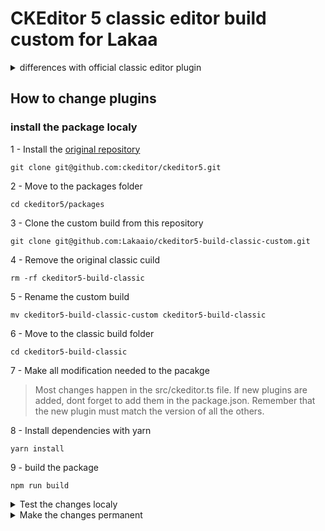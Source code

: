 # CKEditor 5 classic editor build custom for Lakaa

<details>
 <summary> differences with official classic editor plugin</summary>

### Plugins added:
+ Highlight
+ Underline
+ SimpleUploadAdapter
+ ImageResize

### Plugins Removed:
- UploadAdapter
- Autoformat
- CloudServices
- BlockQuote
- CKBox
- CKFinder
- CloudServices
- EasyImage
- ImageCaption
- Indent
- MediaEmbed
- PasteFromOffice
- PictureEditing
- TableToolbar
- TextTransformation
</details>


## How to change plugins

### install the package localy

1 - Install the [original repository](https://github.com/ckeditor/ckeditor5)

`git clone git@github.com:ckeditor/ckeditor5.git`

2 - Move to the packages folder

`cd ckeditor5/packages`

3 - Clone the custom build from this repository

`git clone git@github.com:Lakaaio/ckeditor5-build-classic-custom.git`

4 - Remove the original classic cuild

`rm -rf ckeditor5-build-classic`

5 - Rename the custom build

`mv ckeditor5-build-classic-custom ckeditor5-build-classic`

6 - Move to the classic build folder

`cd ckeditor5-build-classic`

7 - Make all modification needed to the pacakge
>Most changes happen in the src/ckeditor.ts file.
>If new plugins are added, dont forget to add them in the package.json.
>Remember that the new plugin must match the version of all the others.

8 - Install dependencies with yarn

`yarn install`

9 - build the package

`npm run build`

<details>
 <summary>Test the changes localy</summary>

1 - Move to the frontend of the main project

2 - Disable the linter in `quasar.conf.js`

```
[...]
eslint: {
	// fix: true,
	// include = [],
	// exclude = [],
	// rawOptions = {},
	warnings: false,
	errors: false,
},
[...]
```

3 - Modify the import of the plugin in `Editor.vue`

~~import ClassicEditor from '@lakaaio/ckeditor5-build-classic';~~
`import '@lakaaio/ckeditor5-build-classic';`

4 - Remove the dependecy from git in `package.json`

~~"@lakaaio/ckeditor5-build-classic": "github:Lakaaio/ckeditor5-build-classic-custom",~~

5 - import the local package

`npm i <path to package>/packages/ckeditor5-build-classic`
> this should add this line in package.json
> "@lakaaio/ckeditor5-build-classic": "file:<path>ckeditor5-build-classic",

6 - delete the old packages
`rm -rf node-modules`

7 - Install dependencies with npm

`npm i`

8 - Test
> You may want to modify Editor.vue to implement the features of the new plugins

9 - Undo steps 2, 3, 4
</details>

<details>
 <summary>Make the changes permanent</summary>

1 - Make sure that the changes are working localy

2 - Add, commit and push to github

3 - List any changes to the plugin list on top of the readme

</details>
